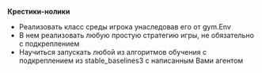 **Крестики-нолики**

* Реализовать класс среды игрока унаследовав его от gym.Env
* В нем реализовать любую простую стратегию игры, не обязательно с подкреплением
* Научиться запускать любой из алгоритмов обучения с подкреплением из stable_baselines3 с написанным Вами агентом

